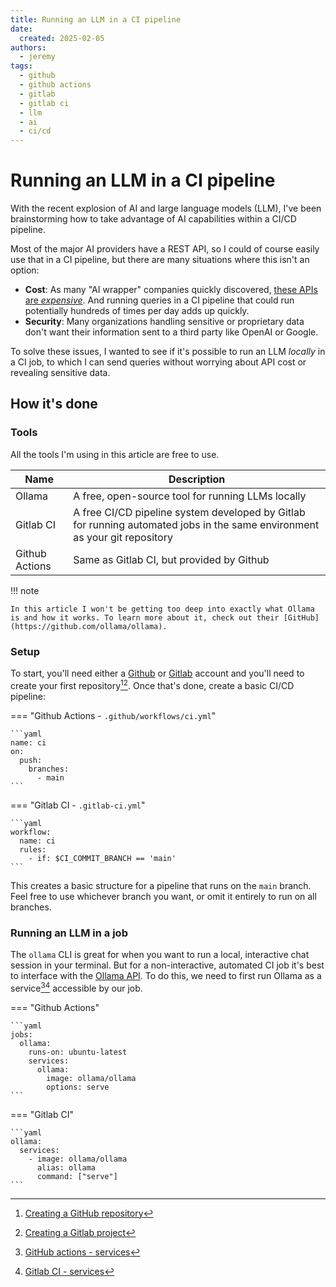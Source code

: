 ```yaml
---
title: Running an LLM in a CI pipeline
date:
  created: 2025-02-05
authors:
  - jeremy
tags:
  - github
  - github actions
  - gitlab
  - gitlab ci
  - llm
  - ai
  - ci/cd
---
```

# Running an LLM in a CI pipeline

With the recent explosion of AI and large language models (LLM), I've been brainstorming how to take advantage of AI capabilities within a CI/CD pipeline.

Most of the major AI providers have a REST API, so I could of course easily use that in a CI pipeline, but there are many situations where this isn't an option:

  - **Cost**: As many "AI wrapper" companies quickly discovered, [these APIs are _expensive_](https://medium.com/@sphinxshivraj/how-much-does-ai-cost-a-comprehensive-guide-4e5836ad4e44). And running queries in a CI pipeline that could run potentially hundreds of times per day adds up quickly.
  - **Security**: Many organizations handling sensitive or proprietary data don't want their information sent to a third party like OpenAI or Google.

To solve these issues, I wanted to see if it's possible to run an LLM _locally_ in a CI job, to which I can send queries without worrying about API cost or revealing sensitive data.

## How it's done

### Tools

All the tools I'm using in this article are free to use.

| Name | Description |
| --- | --- |
| Ollama | A free, open-source tool for running LLMs locally |
| Gitlab CI | A free CI/CD pipeline system developed by Gitlab for running automated jobs in the same environment as your git repository |
| Github Actions | Same as Gitlab CI, but provided by Github |

!!! note

    In this article I won't be getting too deep into exactly what Ollama is and how it works. To learn more about it, check out their [GitHub](https://github.com/ollama/ollama).

### Setup

To start, you'll need either a [Github](https://github.com) or [Gitlab](https://gitlab.com) account and you'll need to create your first repository[^1][^2]. Once that's done, create a basic CI/CD pipeline:

=== "Github Actions - `.github/workflows/ci.yml`"

    ```yaml
    name: ci
    on:
      push:
        branches:
          - main
    ```

=== "Gitlab CI - `.gitlab-ci.yml`"

    ```yaml
    workflow:
      name: ci
      rules:
        - if: $CI_COMMIT_BRANCH == 'main'
    ```

This creates a basic structure for a pipeline that runs on the `main` branch. Feel free to use whichever branch you want, or omit it entirely to run on all branches.

### Running an LLM in a job

The `ollama` CLI is great for when you want to run a local, interactive chat session in your terminal. But for a non-interactive, automated CI job it's best to interface with the [Ollama API](https://github.com/ollama/ollama/blob/main/docs/api.md). To do this, we need to first run Ollama as a service[^3][^4] accessible by our job.

=== "Github Actions"

    ```yaml
    jobs:
      ollama:
        runs-on: ubuntu-latest
        services:
          ollama:
            image: ollama/ollama
            options: serve
    ```

=== "Gitlab CI"

    ```yaml
    ollama:
      services:
        - image: ollama/ollama
          alias: ollama
          command: ["serve"]
    ```

[^1]: [Creating a GitHub repository](https://docs.github.com/en/repositories/creating-and-managing-repositories/quickstart-for-repositories)
[^2]: [Creating a Gitlab project](https://docs.gitlab.com/ee/user/project/)
[^3]: [GitHub actions - services](https://docs.github.com/en/actions/use-cases-and-examples/using-containerized-services/about-service-containers)
[^4]: [Gitlab CI - services](https://docs.gitlab.com/ee/ci/services/)

